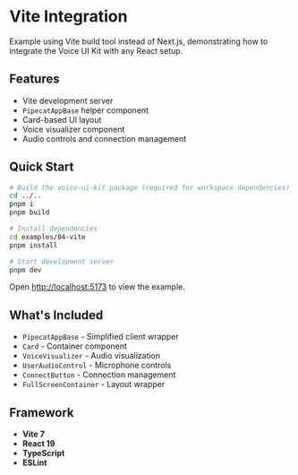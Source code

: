 # Vite Integration

Example using Vite build tool instead of Next.js, demonstrating how to integrate the Voice UI Kit with any React setup.

## Features

- Vite development server
- `PipecatAppBase` helper component
- Card-based UI layout
- Voice visualizer component
- Audio controls and connection management

## Quick Start

```bash
# Build the voice-ui-kit package (required for workspace dependencies)
cd ../..
pnpm i
pnpm build

# Install dependencies
cd examples/04-vite
pnpm install

# Start development server
pnpm dev
```

Open [http://localhost:5173](http://localhost:5173) to view the example.

## What's Included

- `PipecatAppBase` - Simplified client wrapper
- `Card` - Container component
- `VoiceVisualizer` - Audio visualization
- `UserAudioControl` - Microphone controls
- `ConnectButton` - Connection management
- `FullScreenContainer` - Layout wrapper

## Framework

- **Vite 7**
- **React 19**
- **TypeScript**
- **ESLint**
